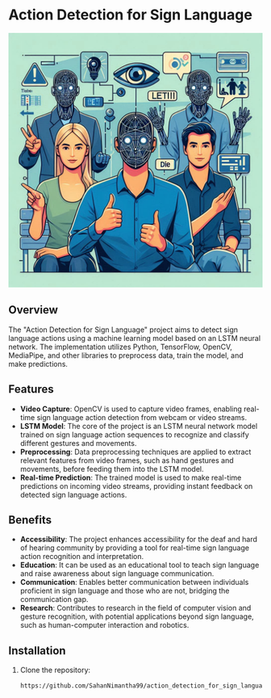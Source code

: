 # Action Detection for Sign Language

![Sign Language Action Detection](docs/Images/sign_language_detection.jpg)

## Overview

The "Action Detection for Sign Language" project aims to detect sign language actions using a machine learning model based on an LSTM neural network. The implementation utilizes Python, TensorFlow, OpenCV, MediaPipe, and other libraries to preprocess data, train the model, and make predictions.

## Features

- **Video Capture**: OpenCV is used to capture video frames, enabling real-time sign language action detection from webcam or video streams.
- **LSTM Model**: The core of the project is an LSTM neural network model trained on sign language action sequences to recognize and classify different gestures and movements.
- **Preprocessing**: Data preprocessing techniques are applied to extract relevant features from video frames, such as hand gestures and movements, before feeding them into the LSTM model.
- **Real-time Prediction**: The trained model is used to make real-time predictions on incoming video streams, providing instant feedback on detected sign language actions.

## Benefits

- **Accessibility**: The project enhances accessibility for the deaf and hard of hearing community by providing a tool for real-time sign language action recognition and interpretation.
- **Education**: It can be used as an educational tool to teach sign language and raise awareness about sign language communication.
- **Communication**: Enables better communication between individuals proficient in sign language and those who are not, bridging the communication gap.
- **Research**: Contributes to research in the field of computer vision and gesture recognition, with potential applications beyond sign language, such as human-computer interaction and robotics.

## Installation

1. Clone the repository:

   ```bash
   https://github.com/SahanNimantha99/action_detection_for_sign_language-
